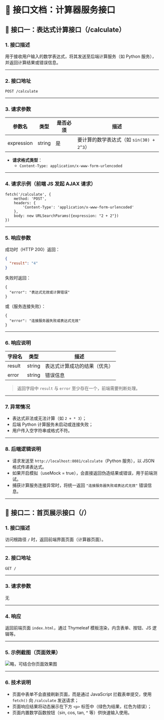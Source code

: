 # 📘 接口文档：计算器服务接口

## 🧩 接口一：表达式计算接口（/calculate）

### 1. 接口描述

用于接收用户输入的数学表达式，将其发送至后端计算服务（如 Python 服务），并返回计算结果或错误信息。

------

### 2. 接口地址

```
POST /calculate
```

------

### 3. 请求参数

| 参数名     | 类型   | 是否必须 | 描述                                     |
| ---------- | ------ | -------- | ---------------------------------------- |
| expression | string | 是       | 要计算的数学表达式（如 `sin(30) + 2^3`） |



- **请求格式类型**：
  - `Content-Type: application/x-www-form-urlencoded`

------

### 4. 请求示例（前端 JS 发起 AJAX 请求）

```
fetch('/calculate', {
    method: 'POST',
    headers: {
        'Content-Type': 'application/x-www-form-urlencoded'
    },
    body: new URLSearchParams({expression: "2 + 2"})
})
```

------

### 5. 响应参数

成功时（HTTP 200）返回：

```json
{
  "result": "4"
}
```

失败时返回：

```
{
  "error": "表达式无效或计算错误"
}
```

或（服务连接失败）：

```
{
  "error": "连接服务器失败或表达式无效"
}
```

------

### 6. 响应说明

| 字段名 | 类型   | 描述                         |
| ------ | ------ | ---------------------------- |
| result | string | 表达式计算成功的结果（优先） |
| error  | string | 错误信息                     |



> 返回字段中 `result` 与 `error` 至少存在一个，前端需要判断处理。

------

### 7. 异常情况

- 表达式非法或无法计算（如 `2 + * 3`）；
- 后端 Python 计算服务未启动或连接失败；
- 用户传入空字符串或格式不符。

------

### 8. 后端逻辑说明

- 请求发送至 `http://localhost:8081/calculate`（Python 服务），以 JSON 格式传递表达式。
- 如果开启模拟（useMock = true），会直接返回伪造结果或错误，用于前端测试。
- 捕获计算服务连接异常时，将统一返回 `"连接服务器失败或表达式无效"` 错误信息。

------

## 🧩 接口二：首页展示接口（/）

### 1. 接口描述

访问根路径 `/` 时，返回前端界面页面（计算器页面）。

------

### 2. 接口地址

```
GET /
```

------

### 3. 请求参数

无

------

### 4. 响应

返回前端页面 `index.html`，通过 Thymeleaf 模板渲染，内含表单、按钮、JS 逻辑等。

------

### 5. 示例截图（页面效果）

![*略，可结合你页面效果图*](E:\git\Calculator\java_gui\img.png)

------

### 6. 技术说明

- 页面中表单不会直接刷新页面，而是通过 JavaScript 拦截表单提交，使用 `fetch()` 向 `/calculate` 发送请求；
- 页面响应结果将动态展示在下方 `<p>` 标签中（绿色为结果，红色为错误）；
- 页面内置数学函数按钮（sin, cos, tan, ^ 等）供快速输入使用。
